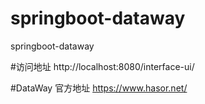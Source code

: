 # springboot-dataway
springboot-dataway


#访问地址
http://localhost:8080/interface-ui/

#DataWay 官方地址
https://www.hasor.net/